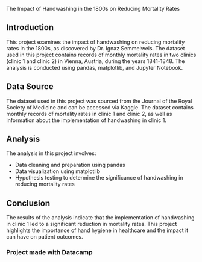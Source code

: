 The Impact of Handwashing in the 1800s on Reducing Mortality Rates

## Introduction

This project examines the impact of handwashing on reducing mortality rates in the 1800s, as discovered by Dr. Ignaz Semmelweis. The dataset used in this project contains records of monthly mortality rates in two clinics (clinic 1 and clinic 2) in Vienna, Austria, during the years 1841-1848. The analysis is conducted using pandas, matplotlib, and Jupyter Notebook.

## Data Source

The dataset used in this project was sourced from the Journal of the Royal Society of Medicine and can be accessed via Kaggle. The dataset contains monthly records of mortality rates in clinic 1 and clinic 2, as well as information about the implementation of handwashing in clinic 1.

## Analysis

The analysis in this project involves:

- Data cleaning and preparation using pandas
- Data visualization using matplotlib
- Hypothesis testing to determine the significance of handwashing in reducing mortality rates

## Conclusion

The results of the analysis indicate that the implementation of handwashing in clinic 1 led to a significant reduction in mortality rates. This project highlights the importance of hand hygiene in healthcare and the impact it can have on patient outcomes.

### Project made with Datacamp
